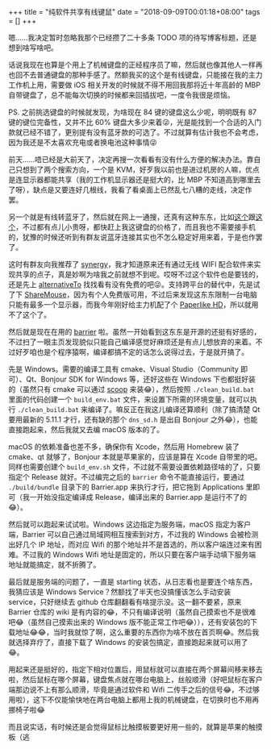 +++
title = "纯软件共享有线键鼠"
date = "2018-09-09T00:01:18+08:00"
tags = []
+++

嗯……我决定暂时忽略我那个已经攒了二十多条 TODO 项的待写博客标题，还是想到啥写啥吧。

话说我现在也算是个用上了机械键盘的正经程序员了嘛，然后就也像其他人一样再也回不去普通键盘的那种手感了。然额我买的这个是有线键盘，只能接在我的主力工作机上用，需要做 iOS 相关开发的时候就不得不用回我那将近十年高龄的 MBP 自带键盘了，总不能每次切换的时候都来回插拔吧，一度令我很是烦恼。

PS. 之前挑选键盘的时候就发现，为啥现在 84 键的键盘这么少呢，明明既有 87 键的键位完备性，又并不比 60% 键盘大多少来着😜，光是能找到一个合适的入门款就已经不错了，更别提有没有蓝牙款的可选了。不过就算有估计我也不会考虑，因为我还是不太喜欢充电或者换电池这种事情😜

前天……唔已经是大前天了，决定再搜一次看看有没有什么方便的解决办法。靠自己只想到了两个搜索方向，一个是 KVM，好歹我以前也是进过机房的人嘛，优点是连显示器都能共享（我的工作机显示器还是挺大的，比 MBP 不知道高到哪里去了呀），缺点是又要连好几根线，我看了看桌面上已然乱七八糟的走线，决定作罢。

另一个就是有线转蓝牙了，然后就在网上一通搜，还真有这种东东，比如[这个](http://scl13.com/aten-cs533-tap/)跟[这个](https://detail.tmall.com/item.htm?spm=a230r.1.14.6.71c938f12f6mUc&id=572409896395&cm_id=140105335569ed55e27b&abbucket=19&sku_properties=5919063:6536025)，不过都有点儿小贵呀，都快赶上我这键盘的价格了，而且我也不需要接手机的，犹豫的时候还听到有群友说蓝牙连接其实也不怎么稳定好用来着，于是也作罢了。

这时有群友向我推荐了 [synergy](https://symless.com/synergy)，我才知道原来还有通过无线 WIFI 配合软件来实现共享的点子，真是妙啊为啥我之前就想不到呢。哎呀不过这个软件也是要钱的，还是先上 [alternativeTo](https://alternativeto.net) 找找看有没有免费的吧😜。支持跨平台的替代中，先是试了下 [ShareMouse](http://www.keyboard-and-mouse-sharing.com/)，因为有个人免费版可用，不过后来发现这东东限制一台电脑只能有最多一个显示器，而我今年刚好给主力机配了个 [Paperlike HD](http://www.dasung.com/front/detail/id/223)，所以就用不了这个了。

然后就是现在在用的 [barrier](https://github.com/debauchee/barrier) 啦。虽然一开始看到这东东是开源的还挺有好感的，不过扫了一眼主页发现貌似只能自己编译感觉好麻烦还是有点儿想放弃的来着。不过好歹咱也是个程序猿啊，编译都搞不定的话怎么说得过去，于是就开搞了。

先是 Windows。需要的编译工具有 cmake、Visual Studio（Community 即可）、Qt、Bonjour SDK for Windows 等，还好这些在 Windows 下也都挺好装的（虽然只有 cmake 可以通过 [scoop](https://scoop.sh/) 来装😂），然后按照 `./clean_build.bat` 里面的代码创建一个 `build_env.bat` 文件，来设置下所需的环境变量，就可以执行 `./clean_build.bat` 来编译了。嘛反正在我这儿编译还算顺利（除了搞清楚 Qt 要用最新的 5.11.1 才行，还有缺的那个 `dns_sd.h` 是出自 Bonjour 之外😂），也能直接跑起来，然后我就又去编 macOS 版本的了。

macOS 的依赖准备也差不多，确保你有 Xcode，然后用 Homebrew 装了 cmake、qt 就够了，Bonjour 本就是苹果家的，应该是算在 Xcode 自带里的吧。同样也需要创建个 `build_env.sh` 文件，不过就不需要设置依赖路径啥的了，只要指定个 Release 就好。不过编完之后的 `barrier` 命令不能直接运行，要通过 `./build/bundle` 目录下的 Barrier.app 来执行才行，把它拖到 Applications 里即可（我一开始没指定编译成 Release，编译出来的 Barrier.app 是运行不了的😂）。

然后就可以跑起来试试啦。Windows 这边指定为服务端，macOS 指定为客户端，Barrier 可以自己通过局域网相互搜索到对方，不过我的 Windows 会被检测出好几个 IP 地址，而对应 Wifi 的那个地址并不是首选的，所以客户端连过来有困难。不过我的 Windows Wifi 地址是固定的，所以只要在客户端手动填下服务端地址就能搞定，就不折腾了。

最后就是服务端的问题了，一直是 starting 状态，从日志看也是要连个啥东西，我猜应该是 Windows Service？然额找了半天也没搞懂该怎么手动安装 service，只好继续去 github 仓库翻翻看有啥提示没。这一翻不要紧，原来 Barrier 仓库的 wiki 是有内容的😂，不只有编译说明（虽然自己摸索也不是很难吧😂（虽然自己摸索出来的 Windows 版不能正常工作吧😂）），还有安装包的下载地址😂😂，当时我就惊了啊，这么重要的东西你为啥不放在首页啊😂。然后我就选择弃疗了，直接下载了 Windows 的安装包搞定，直接跑起来就可以用了😂。

用起来还是挺好的，指定下相对位置后，用鼠标就可以直接在两个屏幕间移来移去啦，然后鼠标在哪个屏幕，键盘焦点就在哪台电脑上，丝般顺滑（好吧鼠标在客户端那边说不上有那么顺滑，毕竟是通过软件和 Wifi 二传手之后的信号😂，不过够用啦），这下不仅能愉快地在两台电脑上都用上我的机械键盘，在切换时也不用再挪椅子啦😂

而且说实话，有时候还是会觉得鼠标比触摸板要更好用一些的，就算是苹果的触摸板（逃

<!--more-->
